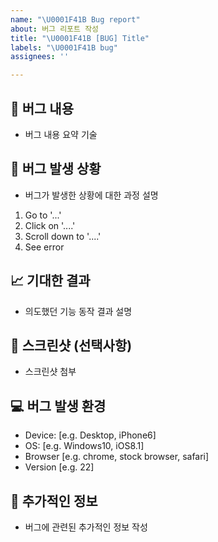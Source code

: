 ```yaml
---
name: "\U0001F41B Bug report"
about: 버그 리포트 작성
title: "\U0001F41B [BUG] Title"
labels: "\U0001F41B bug"
assignees: ''

---
```


## 📝 버그 내용
- 버그 내용 요약 기술

## 🐛 버그 발생 상황
- 버그가 발생한 상황에 대한 과정 설명
1. Go to '...'
2. Click on '....'
3. Scroll down to '....'
4. See error

## 📈 기대한 결과
- 의도했던 기능 동작 결과 설명

## 🔎 스크린샷 (선택사항)
- 스크린샷 첨부

## 💻 버그 발생 환경
- Device: [e.g. Desktop, iPhone6]
- OS: [e.g. Windows10, iOS8.1]
- Browser [e.g. chrome, stock browser, safari]
- Version [e.g. 22]

## 📃 추가적인 정보
- 버그에 관련된 추가적인 정보 작성
